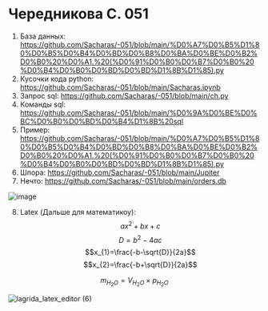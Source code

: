 # Чередникова С. 051
 1) База данных: https://github.com/Sacharas/-051/blob/main/%D0%A7%D0%B5%D1%80%D0%B5%D0%B4%D0%BD%D0%B8%D0%BA%D0%BE%D0%B2%D0%B0%20%D0%A1.%20(%D0%91%D0%B0%D0%B7%D0%B0%20%D0%B4%D0%B0%D0%BD%D0%BD%D1%8B%D1%85).py
 2) Кусочки кода python: https://github.com/Sacharas/-051/blob/main/Sacharas.ipynb
 3) Запрос sql: https://github.com/Sacharas/-051/blob/main/ch.py
 4) Команды sql: https://github.com/Sacharas/-051/blob/main/%D0%9A%D0%BE%D0%BC%D0%B0%D0%BD%D0%B4%D1%8B%20sql
5) Пример: https://github.com/Sacharas/-051/blob/main/%D0%A7%D0%B5%D1%80%D0%B5%D0%B4%D0%BD%D0%B8%D0%BA%D0%BE%D0%B2%D0%B0%20%D0%A1.%20(%D0%91%D0%B0%D0%B7%D0%B0%20%D0%B4%D0%B0%D0%BD%D0%BD%D1%8B%D1%85).py
6) Шпора: https://github.com/Sacharas/-051/blob/main/Jupiter
7) Нечто: https://github.com/Sacharas/-051/blob/main/orders.db
 
![image](https://user-images.githubusercontent.com/114468843/192453967-35a43f2a-ce86-4d20-a46a-7deb1cca6782.png)

8) Latex (Дальше для математикоу):
  $$ax^2+bx+c$$ 
 $$D=b^2-4ac$$ 
$$x_{1}=\frac{-b-\sqrt{D}}{2a}$$ 
$$x_{2}=\frac{-b+\sqrt{D}}{2a}$$ 

$$m_{H_{2}O}=V_{H_{2}O} \times p_{H_{2}O}$$

![lagrida_latex_editor (6)](https://user-images.githubusercontent.com/114468843/200492413-51a628c9-12e6-45f7-aac6-5b36d42887c5.png)
